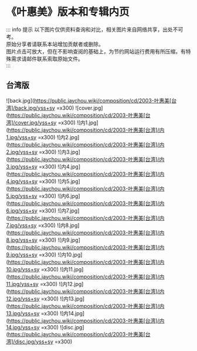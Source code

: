 # 《叶惠美》版本和专辑内页

::: info 提示
以下图片仅供资料查询和对比，相关图片来自网络共享，出处不可考。<br>
原始分享者请联系本站增加贡献者或删除。<br>
图片点击可放大，但在不影响查阅的基础上，为节约网站运行费用有所压缩，有特殊需求请邮件联系索取原始文件。<br>
:::

## 台湾版
![back.jpg](https://public.jaychou.wiki/composition/cd/2003-叶惠美[台湾]/back.jpg/yss+sy =x300)
![cover.jpg](https://public.jaychou.wiki/composition/cd/2003-叶惠美[台湾]/cover.jpg/yss+sy =x300)
![内1.jpg](https://public.jaychou.wiki/composition/cd/2003-叶惠美[台湾]/内1.jpg/yss+sy =x300)
![内2.jpg](https://public.jaychou.wiki/composition/cd/2003-叶惠美[台湾]/内2.jpg/yss+sy =x300)
![内3.jpg](https://public.jaychou.wiki/composition/cd/2003-叶惠美[台湾]/内3.jpg/yss+sy =x300)
![内4.jpg](https://public.jaychou.wiki/composition/cd/2003-叶惠美[台湾]/内4.jpg/yss+sy =x300)
![内5.jpg](https://public.jaychou.wiki/composition/cd/2003-叶惠美[台湾]/内5.jpg/yss+sy =x300)
![内6.jpg](https://public.jaychou.wiki/composition/cd/2003-叶惠美[台湾]/内6.jpg/yss+sy =x300)
![内7.jpg](https://public.jaychou.wiki/composition/cd/2003-叶惠美[台湾]/内7.jpg/yss+sy =x300)
![内8.jpg](https://public.jaychou.wiki/composition/cd/2003-叶惠美[台湾]/内8.jpg/yss+sy =x300)
![内9.jpg](https://public.jaychou.wiki/composition/cd/2003-叶惠美[台湾]/内9.jpg/yss+sy =x300)
![内10.jpg](https://public.jaychou.wiki/composition/cd/2003-叶惠美[台湾]/内10.jpg/yss+sy =x300)
![内11.jpg](https://public.jaychou.wiki/composition/cd/2003-叶惠美[台湾]/内11.jpg/yss+sy =x300)
![内12.jpg](https://public.jaychou.wiki/composition/cd/2003-叶惠美[台湾]/内12.jpg/yss+sy =x300)
![内13.jpg](https://public.jaychou.wiki/composition/cd/2003-叶惠美[台湾]/内13.jpg/yss+sy =x300)
![内14.jpg](https://public.jaychou.wiki/composition/cd/2003-叶惠美[台湾]/内14.jpg/yss+sy =x300)
![disc.jpg](https://public.jaychou.wiki/composition/cd/2003-叶惠美[台湾]/disc.jpg/yss+sy =x300)